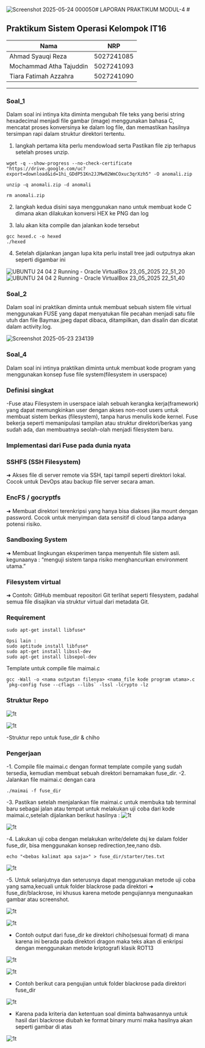 ![Screenshot 2025-05-24 000050](https://github.com/user-attachments/assets/a8cf522b-ffb9-4889-8991-69f3d37b46cb)# LAPORAN PRAKTIKUM MODUL-4 #
## Praktikum Sistem Operasi Kelompok IT16 ##

| Nama | NRP       |
|-------|-----------|
| Ahmad Syauqi Reza | 5027241085   |
| Mochammad Atha Tajuddin   | 5027241093  |
| Tiara Fatimah Azzahra   | 5027241090  |
---
### Soal_1 ###
Dalam soal ini intinya kita diminta mengubah file teks yang berisi string hexadecimal menjadi file gambar (image) menggunakan bahasa C, mencatat proses konversinya ke dalam log file, dan memastikan hasilnya tersimpan rapi dalam struktur direktori tertentu.

1. langkah pertama kita perlu mendowload serta Pastikan file zip terhapus setelah proses unzip.
``` 
wget -q --show-progress --no-check-certificate "https://drive.google.com/uc?export=download&id=1hi_GDdP51Kn2JJMw02WmCOxuc3qrXzh5" -O anomali.zip
```

```
unzip -q anomali.zip -d anomali
```

```
rm anomali.zip
```

2. langkah kedua disini saya menggunakan nano untuk membuat kode C dimana akan dilakukan konversi HEX ke PNG dan log

3. lalu akan kita compile dan jalankan kode tersebut 
```
gcc hexed.c -o hexed
./hexed
```
4. Setelah dijalankan jangan lupa kita perlu install tree jadi outputnya akan seperti digambar ini 

![UBUNTU 24 04 2  Running  - Oracle VirtualBox 23_05_2025 22_51_20](https://github.com/user-attachments/assets/37141c4f-4bcb-4a97-957a-ba29409abefa)
![UBUNTU 24 04 2  Running  - Oracle VirtualBox 23_05_2025 22_51_40](https://github.com/user-attachments/assets/cc31ea9d-bdbf-4519-baff-f5d456e8acd4)

### Soal_2 ###

Dalam soal ini praktikan diminta untuk  membuat sebuah sistem file virtual menggunakan FUSE yang dapat menyatukan file pecahan menjadi satu file utuh dan file Baymax.jpeg dapat dibaca, ditampilkan, dan disalin dan dicatat dalam activity.log.

![Screenshot 2025-05-23 234139](https://github.com/user-attachments/assets/8c31ce47-9293-402b-8358-319e49ae7262)





### Soal_4 ###
Dalam soal ini intinya praktikan diminta untuk membuat kode program yang menggunakan konsep fuse file system(filesystem in userspace)

### Definisi singkat ###
-Fuse atau Filesystem in userspace ialah sebuah kerangka kerja(framework) yang dapat memungkinkan user dengan akses non-root users untuk membuat sistem berkas (filesystem), tanpa harus menulis kode kernel. Fuse bekerja seperti memanipulasi tampilan atau struktur direktori/berkas yang sudah ada, dan membuatnya seolah-olah menjadi filesystem baru.

### Implementasi dari Fuse pada dunia nyata ##
### SSHFS (SSH Filesystem) ###
➜ Akses file di server remote via SSH, tapi tampil seperti direktori lokal.
    Cocok untuk DevOps atau backup file server secara aman.

### EncFS / gocryptfs ###
➜ Membuat direktori terenkripsi yang hanya bisa diakses jika mount dengan password.
    Cocok untuk menyimpan data sensitif di cloud tanpa adanya potensi risiko.

### Sandboxing System ###
➜ Membuat lingkungan eksperimen tanpa menyentuh file sistem asli.
    kegunaanya : “menguji sistem tanpa risiko menghancurkan environment utama.”

### Filesystem virtual ###
➜ Contoh: GitHub membuat repositori Git terlihat seperti filesystem, padahal semua file disajikan via struktur virtual dari metadata Git.

### Requirement ###
```
sudo apt-get install libfuse*

Opsi lain :
sudo aptitude install libfuse*
sudo apt-get install libssl-dev
sudo apt-get install libsepol-dev
```
Template untuk compile file maimai.c

```
gcc -Wall -o <nama outputan filenya> <nama_file kode program utama>.c `pkg-config fuse --cflags --libs` -lssl -lcrypto -lz
```

### Struktur Repo ###
![1t](https://github.com/rzkcp/Sisop-4-2025-IT16/blob/f955550d9008dcad0d881a92feb4ae89703e7a0b/assets/ss_1.png)

![1t](https://github.com/rzkcp/Sisop-4-2025-IT16/blob/0619c3ff36e5222b649f63cb5f3afc5b8a236f05/assets/ss_2.png)

-Struktur repo untuk fuse_dir & chiho
### Pengerjaan ###

-1. Compile file maimai.c dengan format template compile yang sudah tersedia, kemudian membuat sebuah direktori bernamakan fuse_dir.
-2. Jalankan file maimai.c dengan cara 
```
./maimai -f fuse_dir
```
-3. Pastikan setelah menjalankan file maimai.c untuk membuka tab terminal baru sebagai jalan atau tempat untuk melakukan uji coba dari kode maimai.c,setelah dijalankan berikut hasilnya :
![1t](https://github.com/rzkcp/Sisop-4-2025-IT16/blob/0619c3ff36e5222b649f63cb5f3afc5b8a236f05/assets/ss_3.png)

![1t](https://github.com/rzkcp/Sisop-4-2025-IT16/blob/0619c3ff36e5222b649f63cb5f3afc5b8a236f05/assets/ss_4.png)

-4. Lakukan uji coba dengan melakukan write/delete dsj ke dalam folder fuse_dir, bisa menggunakan konsep redirection,tee,nano dsb.
```
echo "<bebas kalimat apa saja>" > fuse_dir/starter/tes.txt
```
![1t](https://github.com/rzkcp/Sisop-4-2025-IT16/blob/0619c3ff36e5222b649f63cb5f3afc5b8a236f05/assets/ss_5.png)

-5. Untuk selanjutnya dan seterusnya dapat menggunakan metode uji coba yang sama,kecuali untuk folder blackrose pada direktori ➜ fuse_dir/blackrose, ini khusus karena metode pengujiannya mengunaakan gambar atau screenshot.

![1t](https://github.com/rzkcp/Sisop-4-2025-IT16/blob/0619c3ff36e5222b649f63cb5f3afc5b8a236f05/assets/ss_6.png)

![1t](https://github.com/rzkcp/Sisop-4-2025-IT16/blob/0619c3ff36e5222b649f63cb5f3afc5b8a236f05/assets/ss_7.png)
- Contoh output dari fuse_dir ke direktori chiho(sesuai format) di mana karena ini berada pada direktori dragon maka teks akan di enkripsi dengan menggunakan metode kriptografi klasik ROT13

![1t](https://github.com/rzkcp/Sisop-4-2025-IT16/blob/0619c3ff36e5222b649f63cb5f3afc5b8a236f05/assets/ss_8.png)

![1t](https://github.com/rzkcp/Sisop-4-2025-IT16/blob/0619c3ff36e5222b649f63cb5f3afc5b8a236f05/assets/ss_9.png)
- Contoh berikut cara pengujian untuk folder blackrose pada direktori fuse_dir

![1t](https://github.com/rzkcp/Sisop-4-2025-IT16/blob/0619c3ff36e5222b649f63cb5f3afc5b8a236f05/assets/ss_10.png)
- Karena pada kriteria dan ketentuan soal diminta bahwasannya untuk hasil dari blackrose diubah ke format binary murni maka hasilnya akan seperti gambar di atas

![1t](https://github.com/rzkcp/Sisop-4-2025-IT16/blob/0619c3ff36e5222b649f63cb5f3afc5b8a236f05/assets/ss_11.png)
